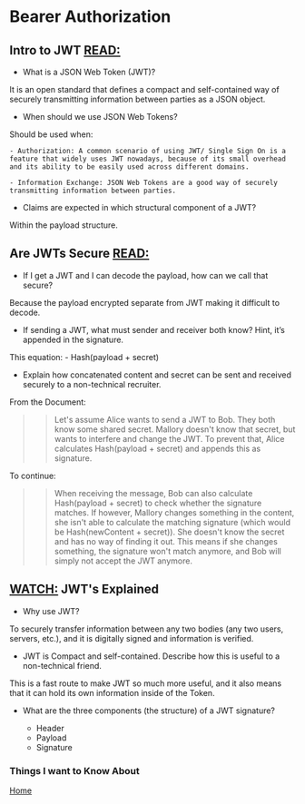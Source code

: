 # Bearer Authorization

## Intro to JWT [READ:](https://jwt.io/introduction/)

- What is a JSON Web Token (JWT)?

It is an open standard that defines a compact and self-contained way of securely transmitting information between parties as a JSON object.

- When should we use JSON Web Tokens?

Should be used when:

    - Authorization: A common scenario of using JWT/ Single Sign On is a feature that widely uses JWT nowadays, because of its small overhead and its ability to be easily used across different domains.

    - Information Exchange: JSON Web Tokens are a good way of securely transmitting information between parties. 

- Claims are expected in which structural component of a JWT?

Within the payload structure.

## Are JWTs Secure [READ:](https://stackoverflow.com/questions/27301557/if-you-can-decode-jwt-how-are-they-secure)

- If I get a JWT and I can decode the payload, how can we call that secure?

Because the payload encrypted separate from JWT making it difficult to decode.

- If sending a JWT, what must sender and receiver both know? Hint, it’s appended in the signature.

This equation:
    - Hash(payload + secret)

- Explain how concatenated content and secret can be sent and received securely to a non-technical recruiter.

 From the Document:

 >> Let's assume Alice wants to send a JWT to Bob. They both know some shared secret. Mallory doesn't know that secret, but wants to interfere and change the JWT. To prevent that, Alice calculates Hash(payload + secret) and appends this as signature.

To continue:

>> When receiving the message, Bob can also calculate Hash(payload + secret) to check whether the signature matches. If however, Mallory changes something in the content, she isn't able to calculate the matching signature (which would be Hash(newContent + secret)). She doesn't know the secret and has no way of finding it out. This means if she changes something, the signature won't match anymore, and Bob will simply not accept the JWT anymore.

## [WATCH:](https://www.youtube.com/watch?v=926mknSW9Lo) JWT's Explained

- Why use JWT?

To securely transfer information between any two bodies (any two users, servers, etc.), and it is digitally signed and information is verified.

- JWT is Compact and self-contained. Describe how this is useful to a non-technical friend.

This is a fast route to make JWT so much more useful, and it also means that it can hold its own information inside of the Token.

- What are the three components (the structure) of a JWT signature?

  - Header
  - Payload
  - Signature

### Things I want to Know About

[Home](https://keelen-fisher.github.io/new-repository/)
